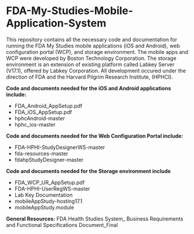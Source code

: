 # FDA-My-Studies-Mobile-Application-System
This repository contains all the necessary code and documentation for running the FDA My Studies mobile applications (iOS and Android), web configuration 
portal (WCP), and storage environment. The mobile apps and WCP were developed by Boston Technology Corporation. 
The storage environment is an extension of existing platform called Labkey Server (V17.1), offered by Labkey Corporation. All development occured under the 
direction of FDA and the Harvard Pilgrim Research Institute, (HPHCI).

<b>Code and documents needed for the iOS and Android applications include:</b>
<ul>
<li>FDA_Android_AppSetup.pdf
<li>FDA_iOS_AppSetup.pdf
<li>hphcAndroid-master
<li>hphc_ios-master
</ul>

<b>Code and documents needed for the Web Configuration Portal include:</b>
<ul>
<li>FDA-HPHI-StudyDesignerWS-master
<li>fda-resources-master
<li>fdahpStudyDesigner-master
</ul>

<b>Code and documents needed for the Storage environment include</b>
<ul>
<li>FDA_WCP_UR_AppSetup.pdf
<li>FDA-HPHI-UserRegWS-master
<li>Lab Key Documentation
<li>mobileAppStudy-hosting17.1
<li>mobileAppStudy.module
</ul>

<b>General Resources:</b> FDA Health Studies System_ Business Requirements and Functional Specifications Document_Final


